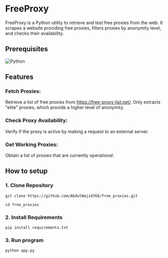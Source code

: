 # FreeProxy

FreeProxy is a Python utility to retrieve and test free proxies from the web. It scrapes a website providing free
proxies, filters proxies by anonymity level, and checks their availability.

## Prerequisites

![Python](https://img.shields.io/badge/Python-3.6+-grey?labelColor=red&style=flat)

## Features

### Fetch Proxies:

Retrieve a list of free proxies from https://free-proxy-list.net/. Only extracts "elite" proxies, which provide a higher
level of anonymity.

### Check Proxy Availability:

Verify if the proxy is active by making a request to an external server.

### Get Working Proxies:

Obtain a list of proxies that are currently operational.

## How to setup

### 1. Clone Repository

`git clone https://github.com/AbdulWajid768/free_proxies.git`

`cd free_proxies`

### 2. Install Requirements

`pip install requirements.txt`

### 3. Run program

`python app.py`
